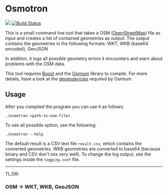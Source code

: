 # Osmotron

<a href="http://www.boost.org/users/license.html"><img src="https://img.shields.io/badge/license-Boost-blue.svg"></a>
[![Build Status](https://travis-ci.org/DisyInformationssysteme/osmotron.svg?branch=master)](https://travis-ci.org/DisyInformationssysteme/osmotron)

This is a small command line tool that takes a OSM ([OpenStreetMap](https://www.openstreetmap.org)) file as input and creates a list of contained geometries as output.
The output contains the geometries in the following formats: WKT, WKB (base64 encoded), GeoJSON

In addition, it logs all possible geometry errors it encounters and warn about problems with the OSM data.

This tool requires [Boost](http://www.boost.org/) and the [Osmium](http://osmcode.org/libosmium/) library to compile.
For more details, have a look at the [dependencies](https://github.com/osmcode/libosmium/wiki/Libosmium-dependencies) required by Osmium.

## Usage

After you compiled the program you can use it as follows:

```
./osmotron <path-to-osm-file>
```

To see all possible option, use the following:
```
./osmotron --help
```

The default result is a CSV text file `result.csv`, which contains the converted geometries.
WKB geometries are converted to base64 (because binary and CSV don't mix very well).
To change the log output, see the settings inside the `logging.conf` file.

---
TL;DR:
### OSM -> WKT, WKB, GeoJSON

